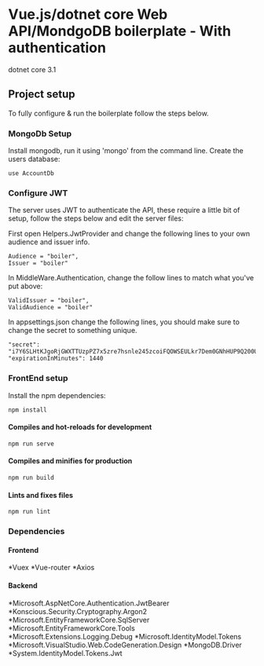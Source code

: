 # Vue.js/dotnet core Web API/MondgoDB boilerplate - With authentication
dotnet core 3.1

## Project setup
To fully configure & run the boilerplate follow the steps below.

### MongoDb Setup
Install mongodb, run it using 'mongo' from the command line.
Create the users database:
```
use AccountDb
```

### Configure JWT
The server uses JWT to authenticate the API, these require a little bit of setup, follow the steps below and edit the server files:

First open Helpers.JwtProvider and change the following lines to your own audience and issuer info.
```
Audience = "boiler",
Issuer = "boiler"
```

In MiddleWare.Authentication, change the follow lines to match what you've put above:
```
ValidIssuer = "boiler",
ValidAudience = "boiler"
```

In appsettings.json change the following lines, you should make sure to change the secret to something unique.
```
"secret": "i7Y6SLHtKJgoRjGWXTTUzpPZ7x5zre7hsnle245zcoiFQOWSEULkr7Dem0GNhHUP9Q200UahjvY5UTQjvwcJv4Iyer7EPjxzltOpLI",
"expirationInMinutes": 1440
```

### FrontEnd setup
Install the npm dependencies:
```
npm install
```
#### Compiles and hot-reloads for development
```
npm run serve
```

#### Compiles and minifies for production
```
npm run build
```

#### Lints and fixes files
```
npm run lint
```

### Dependencies

#### Frontend
*Vuex
*Vue-router
*Axios

#### Backend
*Microsoft.AspNetCore.Authentication.JwtBearer
*Konscious.Security.Cryptography.Argon2
*Microsoft.EntityFrameworkCore.SqlServer
*Microsoft.EntityFrameworkCore.Tools
*Microsoft.Extensions.Logging.Debug
*Microsoft.IdentityModel.Tokens
*Microsoft.VisualStudio.Web.CodeGeneration.Design
*MongoDB.Driver
*System.IdentityModel.Tokens.Jwt
